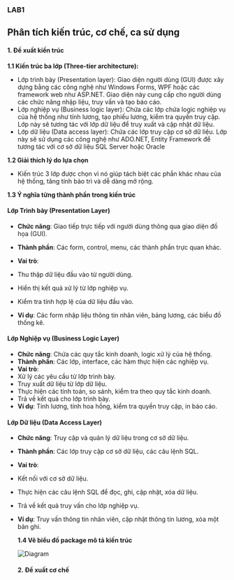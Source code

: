 ### LAB1
## Phân tích kiến trúc, cơ chế, ca sử dụng

#### **1. Đề xuất kiến trúc**
**1.1 Kiến trúc ba lớp (Three-tier architecture):**
 - Lớp trình bày (Presentation layer): Giao diện người dùng (GUI) được xây dựng bằng các công nghệ như Windows Forms, WPF hoặc các framework web như ASP.NET. Giao diện này cung cấp cho người dùng các chức năng nhập liệu, truy vấn và tạo báo cáo.
 -  Lớp nghiệp vụ (Business logic layer): Chứa các lớp chứa logic nghiệp vụ của hệ thống như tính lương, tạo phiếu lương, kiểm tra quyền truy cập. Lớp này sẽ tương tác với lớp dữ liệu để truy xuất và cập nhật dữ liệu.
 - Lớp dữ liệu (Data access layer): Chứa các lớp truy cập cơ sở dữ liệu. Lớp này sẽ sử dụng các công nghệ như ADO.NET, Entity Framework để tương tác với cơ sở dữ liệu SQL Server hoặc Oracle
   
**1.2 Giải thích lý do lựa chọn**
- Kiến trúc 3 lớp được chọn vì nó giúp tách biệt các phần khác nhau của hệ thống, tăng tính bảo trì và dễ dàng mở rộng.

**1.3 Ý nghĩa từng thành phần trong kiến trúc**

#### **Lớp Trình bày (Presentation Layer)**
- **Chức năng**: Giao tiếp trực tiếp với người dùng thông qua giao diện đồ họa (GUI).
- **Thành phần**: Các form, control, menu, các thành phần trực quan khác.
- **Vai trò**:
- Thu thập dữ liệu đầu vào từ người dùng.
- Hiển thị kết quả xử lý từ lớp nghiệp vụ.
- Kiểm tra tính hợp lệ của dữ liệu đầu vào.

- **Ví dụ**: Các form nhập liệu thông tin nhân viên, bảng lương, các biểu đồ thống kê.
#### **Lớp Nghiệp vụ (Business Logic Layer)**
- **Chức năng**: Chứa các quy tắc kinh doanh, logic xử lý của hệ thống.
- **Thành phần**: Các lớp, interface, các hàm thực hiện các nghiệp vụ.
- **Vai trò**:
- Xử lý các yêu cầu từ lớp trình bày.
- Truy xuất dữ liệu từ lớp dữ liệu.
- Thực hiện các tính toán, so sánh, kiểm tra theo quy tắc kinh doanh.
- Trả về kết quả cho lớp trình bày.
- **Ví dụ**: Tính lương, tính hoa hồng, kiểm tra quyền truy cập, in báo cáo.
#### **Lớp Dữ liệu (Data Access Layer)**
- **Chức năng**: Truy cập và quản lý dữ liệu trong cơ sở dữ liệu.
- **Thành phần**: Các lớp truy cập cơ sở dữ liệu, các câu lệnh SQL.
- **Vai trò**:
- Kết nối với cơ sở dữ liệu.
- Thực hiện các câu lệnh SQL để đọc, ghi, cập nhật, xóa dữ liệu.
- Trả về kết quả truy vấn cho lớp nghiệp vụ.
- **Ví dụ**: Truy vấn thông tin nhân viên, cập nhật thông tin lương, xóa một bản ghi.

  **1.4 Vẽ biểu đồ package mô tả kiến trúc**
  
  ![Diagram](https://www.planttext.com/api/plantuml/png/UhzxlqDnIM9HIMbk3bT1Od9sOdggWb90KMfnQbv9OabcVfw2Js9bQf6IGZMN0X0avoGM5okuXteYyKABKuiyyqfIYz8IarEvQhaGvZYL5cVcfGAL-EIdPoPZCmcc0gm0IJmujQWi4yqqbyIIH0N7v6ImWPX6WQGXicY2IOd5O8E0hbRGrRL3inE51vP7CeZB8JKl1HWq00000F__0m00)

  #### **2. Đề xuất cơ chế**
  
